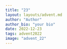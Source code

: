 ```yaml
---
title: "23"
layout: layouts/advent.md
author: "Author"
author_bio: "your bio"
date: 2022-12-23
tags: advent2022
image: "advent_22"
---
```

